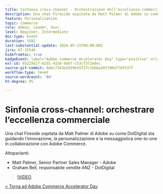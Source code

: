 ```yaml
---
title: Sinfonia cross-channel - Orchestrazione dell’eccellenza commerciale
description: Una chat Fireside ospitata da Matt Palmer di Adobe su come DotDigital sta guidando l’innovazione, la personalizzazione e la messaggistica one-to-one in collaborazione con Adobe Commerce.
feature: Personalization
topic: Commerce
role: Admin, Leader, User
level: Beginner, Intermediate
doc-type: Event
duration: 1582
last-substantial-update: 2024-05-21T00:00:00Z
jira: KT-15546
hidefromtoc: true
badgeEvent: label="Adobe Commerce Accelerator Day" type="positive" url="https://experienceleague.adobe.com/it/docs/events/apac-commerce-recordings/2024/overview"
exl-id: 65225e1f-62d1-4158-9ab7-c53cf372e8ec
source-git-commit: 0ebc7343e2d19e91f27c1bbba20f290ef7df5377
workflow-type: tm+mt
source-wordcount: '84'
ht-degree: 0%

---
```


# Sinfonia cross-channel: orchestrare l’eccellenza commerciale

Una chat Fireside ospitata da Matt Palmer di Adobe su come DotDigital sta guidando l’innovazione, la personalizzazione e la messaggistica one-to-one in collaborazione con Adobe Commerce.

Altoparlanti:

+ Matt Palmer, Senior Partner Sales Manager - Adobe
+ Graham Bell, responsabile vendite ANZ - DotDigital

>[!VIDEO](https://video.tv.adobe.com/v/3429273/?learn=on)

[&lt; Torna ad Adobe Commerce Accelerator Day](./overview.md)
